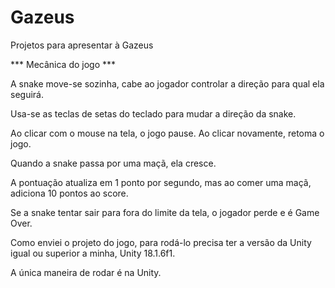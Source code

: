 # Gazeus
Projetos para apresentar à Gazeus

*** Mecânica do jogo ***

A snake move-se sozinha, cabe ao jogador controlar a direção para qual ela seguirá.

Usa-se as teclas de setas do teclado para mudar a direção da snake.

Ao clicar com o mouse na tela, o jogo pause. Ao clicar novamente, retoma o jogo.

Quando a snake passa por uma maçã, ela cresce. 

A pontuação atualiza em 1 ponto por segundo, mas ao comer uma maçã, adiciona 10 pontos ao score.

Se a snake tentar sair para fora do limite da tela, o jogador perde e é Game Over.

Como enviei o projeto do jogo, para rodá-lo precisa ter a versão da Unity igual ou superior a minha, Unity 18.1.6f1.

A única maneira de rodar é na Unity. 
